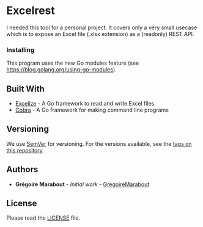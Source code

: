 # Excelrest

I needed this tool for a personal project. It covers only a very small usecase which is to expose an Excel file (.xlsx extension) as a (readonly) REST API.

### Installing

This program uses the new Go modules feature (see https://blog.golang.org/using-go-modules).

## Built With

* [Excelize](https://github.com/360EntSecGroup-Skylar/excelize) - A Go framework to read and write Excel files
* [Cobra](https://github.com/spf13/cobra) - A Go framework for making command line programs 

## Versioning

We use [SemVer](http://semver.org/) for versioning. For the versions available, see the [tags on this repository](https://github.com/your/project/tags). 

## Authors

* **Grégoire Marabout** - *Initial work* - [GregoireMarabout](https://github.com/gmarabout)

## License

Please read the [LICENSE](LICENSE) file.